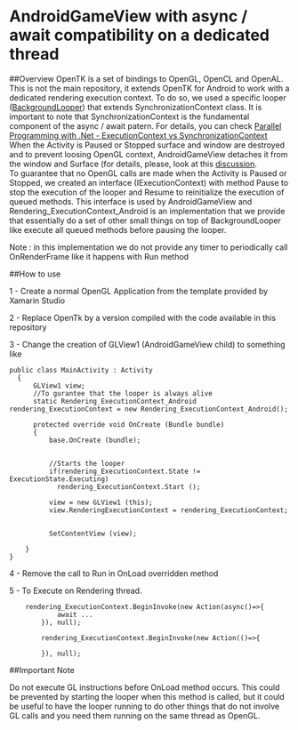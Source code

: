 # AndroidGameView with async / await compatibility on a dedicated thread

##Overview
OpenTK is a set of bindings to OpenGL, OpenCL and OpenAL. This is not the main repository, it extends OpenTK for Android to work with a dedicated rendering execution context. To do so, we used a specific looper ([BackgroundLooper](http://www.codeproject.com/Articles/12082/A-DelegateQueue-Class)) that extends SynchronizationContext class.
It is important to note that SynchronizationContext is the fundamental component of the async / await patern. For details, you can check [Parallel Programming with .Net - ExecutionContext vs SynchronizationContext](http://blogs.msdn.com/b/pfxteam/archive/2012/06/15/executioncontext-vs-synchronizationcontext.aspx)  
When the Activity is Paused or Stopped surface and window are destroyed and to prevent loosing OpenGL context, AndroidGameView detaches it from the window and Surface (for details, please, look at this [discussion](http://forums.xamarin.com/discussion/621/androidgameview-pause-without-losing-gl-context/p2).  
To guarantee that no OpenGL calls are made when the Activity is Paused or Stopped, we created an interface (IExecutionContext) with method Pause to stop the execution of the looper and Resume to reinitialize the execution of queued methods. This interface is used by AndroidGameView and Rendering_ExecutionContext_Android is an implementation that we provide that essentially do a set of other small things on top of BackgroundLooper like execute all queued methods before pausing the looper. 

Note : in this implementation we do not provide any timer to periodically call OnRenderFrame like it happens with Run method


##How to use

1 - Create a normal OpenGL Application from the template provided by Xamarin Studio

2 - Replace OpenTk by a version compiled with the code available in this repository

3 - Change the creation of GLView1 (AndroidGameView child) to something like


    public class MainActivity : Activity
	  {
		  GLView1 view;
		  //To gurantee that the looper is always alive
		  static Rendering_ExecutionContext_Android rendering_ExecutionContext = new Rendering_ExecutionContext_Android();
    
		  protected override void OnCreate (Bundle bundle)
		  {
			  base.OnCreate (bundle);


			  //Starts the looper
			  if(rendering_ExecutionContext.State != ExecutionState.Executing)
			  	rendering_ExecutionContext.Start ();

			  view = new GLView1 (this);
			  view.RenderingExecutionContext = rendering_ExecutionContext;

			
			  SetContentView (view);

	    }
    }
		
4 - Remove the call to Run in OnLoad overridden method
		
5 - To Execute on Rendering thread. 
		
		rendering_ExecutionContext.BeginInvoke(new Action(async()=>{
				await ...
			}), null);
			
			rendering_ExecutionContext.BeginInvoke(new Action(()=>{
				
			}), null);


##Important Note


Do not execute GL instructions before OnLoad method occurs. 
This could be prevented by starting the looper when this method is called, but it could be useful to have the looper running to do other things that do not involve GL calls and you need them running on the same thread as OpenGL.
